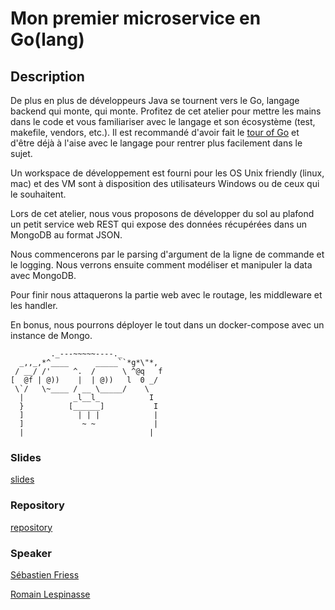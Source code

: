 # Mon premier microservice en Go(lang)

## Description
De plus en plus de développeurs Java se tournent vers le Go, langage backend qui monte, qui monte.
Profitez de cet atelier pour mettre les mains dans le code et vous familiariser avec le langage et son écosystème (test, makefile, vendors, etc.).
Il est recommandé d'avoir fait le [tour of Go](https://tour.golang.org/welcome/1) et d'être déjà à l'aise avec le langage pour rentrer plus facilement dans le sujet. 

Un workspace de développement est fourni pour les OS Unix friendly (linux, mac) et des VM sont à disposition des utilisateurs Windows ou de ceux qui le souhaitent.

Lors de cet atelier, nous vous proposons de développer du sol au plafond un petit service web REST qui expose des données récupérées dans un MongoDB au format JSON. 

Nous commencerons par le parsing d'argument de la ligne de commande et le logging. Nous verrons ensuite comment modéliser et manipuler la data avec MongoDB.

Pour finir nous attaquerons la partie web avec le routage, les middleware et les handler.

En bonus, nous pourrons déployer le tout dans un docker-compose avec un instance de Mongo.

             ._---~~~~~----._         
      _,,_,*^____      _____``*g*\"*, 
     / __/ /'     ^.  /      \ ^@q   f 
    [  @f | @))    |  | @))   l  0 _/  
     \`/   \~____ / __ \_____/    \   
      |           _l__l_           I   
      }          [______]           I  
      ]            | | |            |  
      ]             ~ ~             |  
      |                            |   

### Slides

[slides](https://docs.google.com/presentation/d/1Na4JGOs9mCN_MAvHDxIjbwx6uQKD5afyJLPCN8-EW_I)

### Repository

[repository](https://github.com/sfeir/handsongo)

### Speaker

[Sébastien Friess](../speakers/sebfriess.md)

[Romain Lespinasse](../speakers/romainlespinasse.md)

